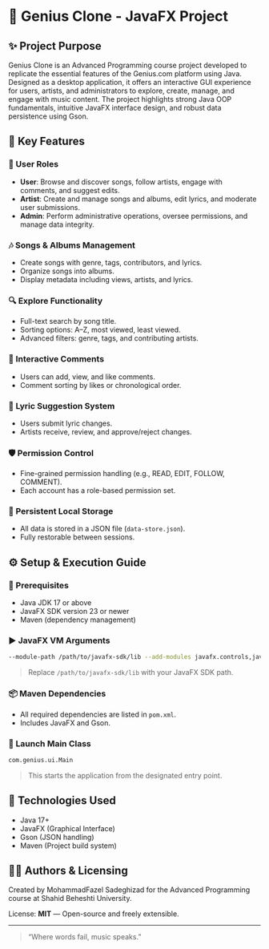 # 🎼 Genius Clone - JavaFX Project

## ✨ Project Purpose
Genius Clone is an Advanced Programming course project developed to replicate the essential features of the Genius.com platform using Java. Designed as a desktop application, it offers an interactive GUI experience for users, artists, and administrators to explore, create, manage, and engage with music content. The project highlights strong Java OOP fundamentals, intuitive JavaFX interface design, and robust data persistence using Gson.

## 🌟 Key Features

### 🔑 User Roles
- **User**: Browse and discover songs, follow artists, engage with comments, and suggest edits.
- **Artist**: Create and manage songs and albums, edit lyrics, and moderate user submissions.
- **Admin**: Perform administrative operations, oversee permissions, and manage data integrity.

### 🎶 Songs & Albums Management
- Create songs with genre, tags, contributors, and lyrics.
- Organize songs into albums.
- Display metadata including views, artists, and lyrics.

### 🔍 Explore Functionality
- Full-text search by song title.
- Sorting options: A–Z, most viewed, least viewed.
- Advanced filters: genre, tags, and contributing artists.

### 💬 Interactive Comments
- Users can add, view, and like comments.
- Comment sorting by likes or chronological order.

### 🌿 Lyric Suggestion System
- Users submit lyric changes.
- Artists receive, review, and approve/reject changes.

### 🛡️ Permission Control
- Fine-grained permission handling (e.g., READ, EDIT, FOLLOW, COMMENT).
- Each account has a role-based permission set.

### 💾 Persistent Local Storage
- All data is stored in a JSON file (`data-store.json`).
- Fully restorable between sessions.

## ⚙️ Setup & Execution Guide

### 🔧 Prerequisites
- Java JDK 17 or above
- JavaFX SDK version 23 or newer
- Maven (dependency management)

### ▶️ JavaFX VM Arguments
```bash
--module-path /path/to/javafx-sdk/lib --add-modules javafx.controls,javafx.fxml
```
> Replace `/path/to/javafx-sdk/lib` with your JavaFX SDK path.

### 📦 Maven Dependencies
- All required dependencies are listed in `pom.xml`.
- Includes JavaFX and Gson.

### 🏁 Launch Main Class
```bash
com.genius.ui.Main
```
> This starts the application from the designated entry point.

## 🚀 Technologies Used
- Java 17+
- JavaFX (Graphical Interface)
- Gson (JSON handling)
- Maven (Project build system)

## 👨‍💻 Authors & Licensing
Created by MohammadFazel Sadeghizad for the Advanced Programming course at Shahid Beheshti University.

License: **MIT** — Open-source and freely extensible.

---
> “Where words fail, music speaks.”

